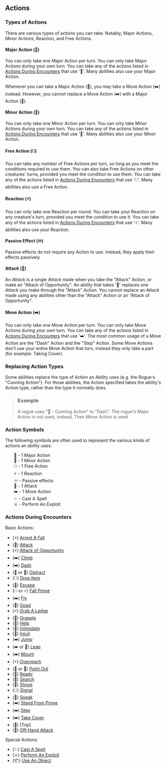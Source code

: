 ## Actions

### Types of Actions

There are various types of actions you can take. Notably, Major Actions, Minor Actions, Reaction, and Free Actions.

#### Major Action (🔷)

You can only take one Major Action per turn. You can only take Major Actions during your own turn. You can take any of the actions listed in [Actions During Encounters][ADE] that use '🔷'. Many abilities also use your Major Action.

Whenever you can take a Major Action (🔷), you may take a Move Action (➡️) instead. However, you cannot replace a Move Action (➡️) with a Major Action (🔷).

#### Minor Action (🔵)

You can only take one Minor Action per turn. You can only take Minor Actions during your own turn. You can take any of the actions listed in [Actions During Encounters][ADE] that use '🔵'. Many abilities also use your Minor Action.

#### Free Action (◻️)

You can take any number of Free Actions per turn, so long as you meet the conditions required to use them. You can also take Free Actions on other creatures' turns, provided you meet the condition to use them. You can take any of the actions listed in [Actions During Encounters][ADE] that use '◻️'. Many abilities also use a Free Action.

#### Reaction (⚡)

You can only take one Reaction per round. You can take your Reaction on any creature's turn, provided you meet the condition to use it. You can take any of the actions listed in [Actions During Encounters][ADE] that use '⚡'. Many abilities also use your Reaction.

#### Passive Effect (♾️)

Passive effects do not require any Action to use. Instead, they apply their effects passively.

#### Attack (🔺)

An *Attack* is a single *Attack* made when you take the "Attack" Action, or make an "Attack of Opportunity". An ability that takes '🔺' replaces one *Attack* you make through the "Attack" Action. You cannot replace an *Attack* made using any abilities other than the "Attack" Action or an "Attack of Opportunity".

#### Move Action (➡️)

You can only take one Move Action per turn. You can only take Move Actions during your own turn. You can take any of the actions listed in [Actions During Encounters][ADE] that use '➡️'. The most common usage of a Move Action are the "Dash" Action and the "Step" Action. Some Move Actions don't use your entire Move Action that turn, instead they only take a part (for example: Taking Cover).

### Replacing Action Types

Some abilities replace the type of Action an Ability uses (e.g. the Rogue's "Cunning Action"). For those abilities, the Action specified takes the ability's Action type, rather than the type it normally does.

> ### Example
>
> A rogue uses "🔵 - Cunning Action" to "Dash". The rogue's Major Action is not used, instead, Their Minor Action is used.

### Action Symbols

The following symbols are often used to represent the various kinds of actions an ability uses:

&emsp;&emsp;🔷 - 1 Major Action  
&emsp;&emsp;🔵 - 1 Minor Action  
&emsp;&emsp;◻️ - 1 Free Action  
&emsp;&emsp;⚡ - 1 Reaction  
&emsp;&emsp;♾️ - Passive effects  
&emsp;&emsp;🔺 - 1 Attack  
&emsp;&emsp;➡️ - 1 Move Action  
&emsp;&emsp;✨ - Cast A Spell  
&emsp;&emsp;⚔️ - Perform An Exploit  

### Actions During Encounters

Basic Actions:
* (⚡) [Arrest A Fall][AAF]
* (🔷) [Attack][ATK]
* (⚡) [Attack of Opportunity][AOO]
* (➡️) [Climb][CLB]
* (➡️) [Dash][DSH]
* (🔷 or 🔵) [Distract][DCT]
* (◻️) [Drop Item][DIM]
* (🔷) [Escape][ESC]
* (◻️ or ⚡) [Fall Prone][FAP]
* (➡️) [Fly][FLY]
* (🔺) [Goad][GOD]
* (⚡) [Grab A Ledge][GAL]
* (🔺) [Grapple][GPL]
* (🔷) [Help][HLP]
* (🔺) [Intimidate][ITD]
* (🔷) [Intuit][INT]
* (➡️) [Jump][JMP]
* (➡️ or 🔵) [Leap][LEP]
* (➡️) [Mount][MNT]
* (⚡) [Overreach][OVR]
* (🔷 or 🔵) [Point Out][POT]
* (🔷) [Ready][RDY]
* (🔷) [Search][SCH]
* (🔺) [Shove][SHP]
* (◻️) [Signal][SGL]
* (🔷) [Speak][SPK]
* (➡️) [Stand From Prone][SFP]
* (➡️) [Step][STP]
* (➡️) [Take Cover][TKC]
* (🔺) [Trip]
* (🔵) [Off-Hand Attack][TWF]

Special Actions:
* (✨) [Cast A Spell][CAS]
* (⚔️) [Perform An Exploit][PAE]
* (📦) [Use An Object][UAO]

<!-- links. -->

[ADE]: #actions-during-encounters

[AAF]: ./Basic%20Actions/Arrest%20A%20Fall.md
[ATK]: ./Basic%20Actions/Attack.md
[AOO]: ./Basic%20Actions/Attacks%20of%20Opportunity.md
[CLB]: ./Basic%20Actions/Climb.md
[DSH]: ./Basic%20Actions/Dash.md
[DCT]: ./Basic%20Actions/Distract.md
[DIM]: ./Basic%20Actions/Drop%20Item.md
[ESC]: ./Basic%20Actions/Escape.md
[FAP]: ./Basic%20Actions/Fall%20Prone.md
[FLY]: ./Basic%20Actions/Fly.md
[GOD]: ./Basic%20Actions/Goad.md
[GAL]: ./Basic%20Actions/Grab%20A%20Ledge.md
[GPL]: ./Basic%20Actions/Grapple.md
[HLP]: ./Basic%20Actions/Help.md
[ITD]: ./Basic%20Actions/Intimidate.md
[INT]: ./Basic%20Actions/Intuit.md
[JMP]: ./Basic%20Actions/Jump.md
[LEP]: ./Basic%20Actions/Leap.md
[MNT]: ./Basic%20Actions/Mount.md
[OVR]: ./Basic%20Actions/Overreach.md
[POT]: ./Basic%20Actions/Point%20Out.md
[RDY]: ./Basic%20Actions/Ready.md
[SCH]: ./Basic%20Actions/Search.md
[SHP]: ./Basic%20Actions/Shove%20or%20Trip.md
[SGL]: ./Basic%20Actions/Signal.md
[SPK]: ./Basic%20Actions/Speak.md
[SFP]: ./Basic%20Actions/Stand%20From%20Prone.md
[STP]: ./Basic%20Actions/Step.md
[TKC]: ./Basic%20Actions/Take%20Cover.md
[TWF]: ./Basic%20Actions/Two-Weapon%20Fighting.md

[CAS]: ./Basic%20Actions/Cast%20A%20Spell.md
[PAE]: ./Special%20Actions/Perform%20An%20Exploit.md
[UAO]: ./Special%20Actions/Use%20An%20Object.md
